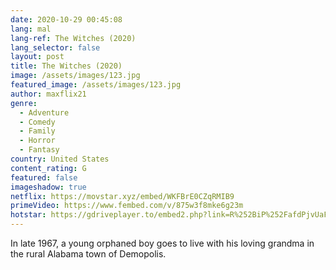 ```yaml
---
date: 2020-10-29 00:45:08
lang: mal
lang-ref: The Witches (2020)
lang_selector: false
layout: post
title: The Witches (2020)
image: /assets/images/123.jpg
featured_image: /assets/images/123.jpg
author: maxflix21
genre:
  - Adventure
  - Comedy
  - Family
  - Horror
  - Fantasy
country: United States
content_rating: G
featured: false
imageshadow: true
netflix: https://movstar.xyz/embed/WKFBrE0CZqRMIB9
primeVideo: https://www.fembed.com/v/875w3f8mke6g23m
hotstar: https://gdriveplayer.to/embed2.php?link=R%252BiP%252FafdPjvUaFcT7CZFcgKYLD2YGV7vuto9DV8ONn2Hmmbvu6R7wR3TpzZTq7Qv%252FWwdtXOmjXgVE97MC%252BIeNqghSGWZdK35ARxQFJ6L4eOvgQ3G%252FJ7V%252BfskqMOrRpr3jhkhykMkVgL7Yksp%252FlW9K5IkYqmTe0zrqqu5hLFSHdYfBjvGyg8V%252FjQkVlsacZmU4%253D
---
```

In late 1967, a young orphaned boy goes to live with his loving grandma in the rural Alabama town of Demopolis.